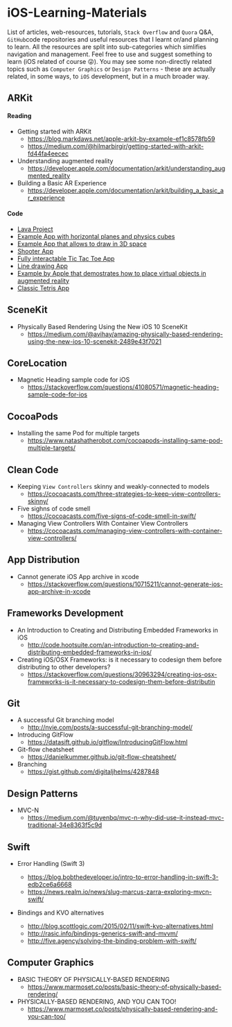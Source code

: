 # iOS-Learning-Materials
List of articles, web-resources, tutorials, `Stack Overflow` and `Quora` Q&A, `GitHub`code repositories and useful resources that I learnt or/and planning to learn. All the resources are split into sub-categories which simlifies navigation and management. Feel free to use and suggest something to learn (iOS related of course 😜). You may see some non-directly related topics such as `Computer Graphics` or `Design Patterns` - these are actually related, in some ways, to `iOS` development, but in a much broader way.

## ARKit

#### Reading 

- Getting started with ARKit
  - https://blog.markdaws.net/apple-arkit-by-example-ef1c8578fb59
  - https://medium.com/@hilmarbirgir/getting-started-with-arkit-fd44fa4eecec
- Understanding augmented reality 
  - https://developer.apple.com/documentation/arkit/understanding_augmented_reality
- Building a Basic AR Experience
  - https://developer.apple.com/documentation/arkit/building_a_basic_ar_experience

#### Code 

- [Lava Project](https://github.com/arirawr/ARKit-FloorIsLava)
- [Example App with horizontal planes and physics cubes](https://github.com/markdaws/arkit-by-example)
- [Example App that allows to draw in 3D space](https://github.com/laanlabs/ARBrush)
- [Shooter App](https://github.com/farice/ARShooter)
- [Fully interactable Tic Tac Toe App](https://github.com/bjarnel/arkit-tictactoe)
- [Line drawing App](https://github.com/lapfelix/ARKit-line-drawing)
- [Example by Apple that demostrates how to place virtual objects in augmented reality](https://github.com/gao0122/ARKit-Example-by-Apple)
- [Classic Tetris App](https://github.com/exyte/ARTetris)

## SceneKit
- Physically Based Rendering Using the New iOS 10 SceneKit
  - https://medium.com/@avihay/amazing-physically-based-rendering-using-the-new-ios-10-scenekit-2489e43f7021


## CoreLocation 

- Magnetic Heading sample code for iOS
  - https://stackoverflow.com/questions/41080571/magnetic-heading-sample-code-for-ios


## CocoaPods

- Installing the same Pod for multiple targets
  - https://www.natashatherobot.com/cocoapods-installing-same-pod-multiple-targets/

## Clean Code
- Keeping `View Controllers` skinny and weakly-connected to models
  - https://cocoacasts.com/three-strategies-to-keep-view-controllers-skinny/
- Five sighns of code smell
  - https://cocoacasts.com/five-signs-of-code-smell-in-swift/
- Managing View Controllers With Container View Controllers
  - https://cocoacasts.com/managing-view-controllers-with-container-view-controllers/

## App Distribution 
- Cannot generate iOS App archive in xcode
  - https://stackoverflow.com/questions/10715211/cannot-generate-ios-app-archive-in-xcode

## Frameworks Development 
- An Introduction to Creating and Distributing Embedded Frameworks in iOS
  - http://code.hootsuite.com/an-introduction-to-creating-and-distributing-embedded-frameworks-in-ios/
- Creating iOS/OSX Frameworks: is it necessary to codesign them before distributing to other developers?
  - https://stackoverflow.com/questions/30963294/creating-ios-osx-frameworks-is-it-necessary-to-codesign-them-before-distributin

## Git
- A successful Git branching model
  - http://nvie.com/posts/a-successful-git-branching-model/  
- Introducing GitFlow
  - https://datasift.github.io/gitflow/IntroducingGitFlow.html
- Git-flow cheatsheet
  - https://danielkummer.github.io/git-flow-cheatsheet/ 
- Branching
  - https://gist.github.com/digitaljhelms/4287848

## Design Patterns 
- MVC-N
  - https://medium.com/@tuyenbq/mvc-n-why-did-use-it-instead-mvc-traditional-34e8363f5c9d


## Swift 
- Error Handling (Swift 3)
  - https://blog.bobthedeveloper.io/intro-to-error-handling-in-swift-3-edb2ce6a6668
  - https://news.realm.io/news/slug-marcus-zarra-exploring-mvcn-swift/

- Bindings and KVO alternatives
  - http://blog.scottlogic.com/2015/02/11/swift-kvo-alternatives.html
  - http://rasic.info/bindings-generics-swift-and-mvvm/
  - http://five.agency/solving-the-binding-problem-with-swift/

## Computer Graphics 
- BASIC THEORY OF PHYSICALLY-BASED RENDERING
  - https://www.marmoset.co/posts/basic-theory-of-physically-based-rendering/
- PHYSICALLY-BASED RENDERING, AND YOU CAN TOO!
  - https://www.marmoset.co/posts/physically-based-rendering-and-you-can-too/

